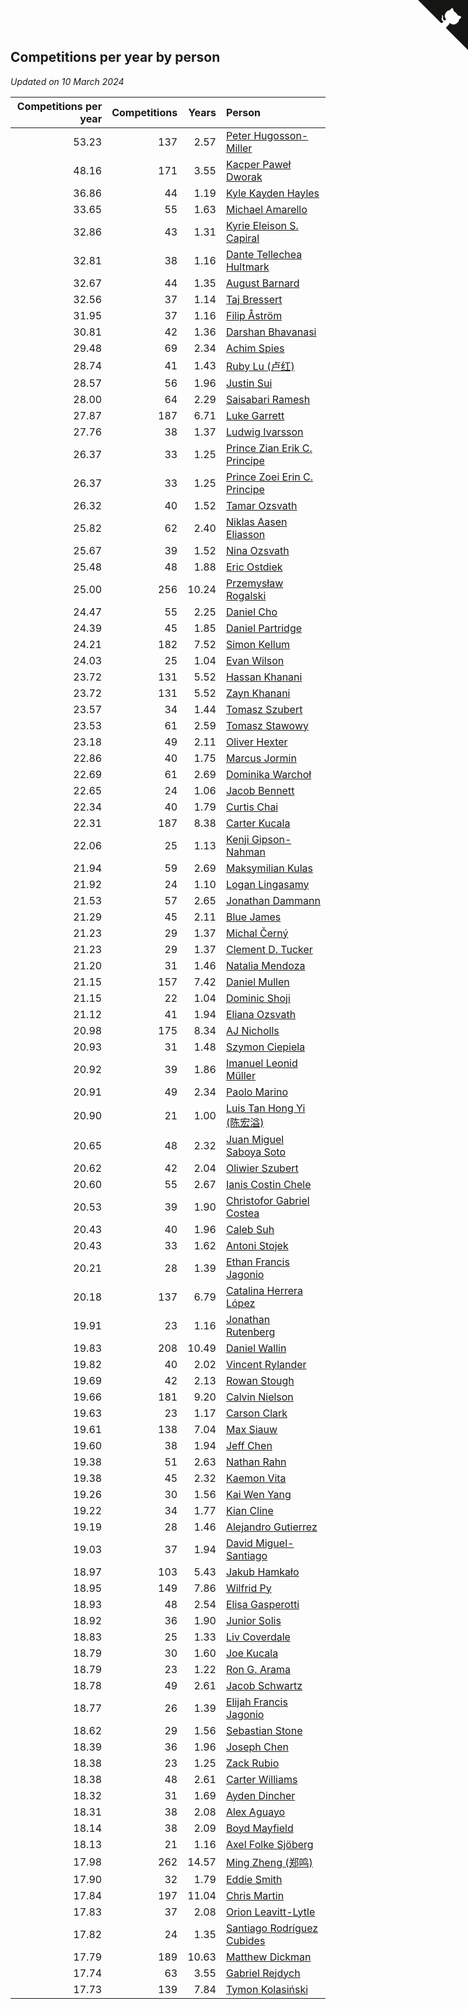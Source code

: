 ## Competitions per year by person

*Updated on 10 March 2024*

| Competitions per year | Competitions | Years | Person |
| ---: | ---: | ---: | :--- |
| 53.23 | 137 | 2.57 | [Peter Hugosson-Miller](https://www.worldcubeassociation.org/persons/2021HUGO01) |
| 48.16 | 171 | 3.55 | [Kacper Paweł Dworak](https://www.worldcubeassociation.org/persons/2020DWOR01) |
| 36.86 | 44 | 1.19 | [Kyle Kayden Hayles](https://www.worldcubeassociation.org/persons/2022HAYL02) |
| 33.65 | 55 | 1.63 | [Michael Amarello](https://www.worldcubeassociation.org/persons/2022AMAR09) |
| 32.86 | 43 | 1.31 | [Kyrie Eleison S. Capiral](https://www.worldcubeassociation.org/persons/2022CAPI02) |
| 32.81 | 38 | 1.16 | [Dante Tellechea Hultmark](https://www.worldcubeassociation.org/persons/2023HULT01) |
| 32.67 | 44 | 1.35 | [August Barnard](https://www.worldcubeassociation.org/persons/2022BARN21) |
| 32.56 | 37 | 1.14 | [Taj Bressert](https://www.worldcubeassociation.org/persons/2023BRES01) |
| 31.95 | 37 | 1.16 | [Filip Åström](https://www.worldcubeassociation.org/persons/2023ASTR01) |
| 30.81 | 42 | 1.36 | [Darshan Bhavanasi](https://www.worldcubeassociation.org/persons/2022BHAV01) |
| 29.48 | 69 | 2.34 | [Achim Spies](https://www.worldcubeassociation.org/persons/2021SPIE01) |
| 28.74 | 41 | 1.43 | [Ruby Lu (卢红)](https://www.worldcubeassociation.org/persons/2022LURU01) |
| 28.57 | 56 | 1.96 | [Justin Sui](https://www.worldcubeassociation.org/persons/2022SUIJ01) |
| 28.00 | 64 | 2.29 | [Saisabari Ramesh](https://www.worldcubeassociation.org/persons/2021RAME01) |
| 27.87 | 187 | 6.71 | [Luke Garrett](https://www.worldcubeassociation.org/persons/2017GARR05) |
| 27.76 | 38 | 1.37 | [Ludwig Ivarsson](https://www.worldcubeassociation.org/persons/2022IVAR01) |
| 26.37 | 33 | 1.25 | [Prince Zian Erik C. Principe](https://www.worldcubeassociation.org/persons/2022PRIN08) |
| 26.37 | 33 | 1.25 | [Prince Zoei Erin C. Principe](https://www.worldcubeassociation.org/persons/2022PRIN09) |
| 26.32 | 40 | 1.52 | [Tamar Ozsvath](https://www.worldcubeassociation.org/persons/2022OZSV04) |
| 25.82 | 62 | 2.40 | [Niklas Aasen Eliasson](https://www.worldcubeassociation.org/persons/2021ELIA01) |
| 25.67 | 39 | 1.52 | [Nina Ozsvath](https://www.worldcubeassociation.org/persons/2022OZSV03) |
| 25.48 | 48 | 1.88 | [Eric Ostdiek](https://www.worldcubeassociation.org/persons/2022OSTD01) |
| 25.00 | 256 | 10.24 | [Przemysław Rogalski](https://www.worldcubeassociation.org/persons/2013ROGA02) |
| 24.47 | 55 | 2.25 | [Daniel Cho](https://www.worldcubeassociation.org/persons/2021CHOD01) |
| 24.39 | 45 | 1.85 | [Daniel Partridge](https://www.worldcubeassociation.org/persons/2022PART02) |
| 24.21 | 182 | 7.52 | [Simon Kellum](https://www.worldcubeassociation.org/persons/2016KELL12) |
| 24.03 | 25 | 1.04 | [Evan Wilson](https://www.worldcubeassociation.org/persons/2023WILS11) |
| 23.72 | 131 | 5.52 | [Hassan Khanani](https://www.worldcubeassociation.org/persons/2018KHAN26) |
| 23.72 | 131 | 5.52 | [Zayn Khanani](https://www.worldcubeassociation.org/persons/2018KHAN28) |
| 23.57 | 34 | 1.44 | [Tomasz Szubert](https://www.worldcubeassociation.org/persons/2022SZUB02) |
| 23.53 | 61 | 2.59 | [Tomasz Stawowy](https://www.worldcubeassociation.org/persons/2021STAW01) |
| 23.18 | 49 | 2.11 | [Oliver Hexter](https://www.worldcubeassociation.org/persons/2022HEXT01) |
| 22.86 | 40 | 1.75 | [Marcus Jormin](https://www.worldcubeassociation.org/persons/2022JORM01) |
| 22.69 | 61 | 2.69 | [Dominika Warchoł](https://www.worldcubeassociation.org/persons/2021WARC01) |
| 22.65 | 24 | 1.06 | [Jacob Bennett](https://www.worldcubeassociation.org/persons/2023BENN04) |
| 22.34 | 40 | 1.79 | [Curtis Chai](https://www.worldcubeassociation.org/persons/2022CHAI02) |
| 22.31 | 187 | 8.38 | [Carter Kucala](https://www.worldcubeassociation.org/persons/2015KUCA01) |
| 22.06 | 25 | 1.13 | [Kenji Gipson-Nahman](https://www.worldcubeassociation.org/persons/2023GIPS01) |
| 21.94 | 59 | 2.69 | [Maksymilian Kulas](https://www.worldcubeassociation.org/persons/2021KULA02) |
| 21.92 | 24 | 1.10 | [Logan Lingasamy](https://www.worldcubeassociation.org/persons/2023LING02) |
| 21.53 | 57 | 2.65 | [Jonathan Dammann](https://www.worldcubeassociation.org/persons/2021DAMM01) |
| 21.29 | 45 | 2.11 | [Blue James](https://www.worldcubeassociation.org/persons/2022JAME01) |
| 21.23 | 29 | 1.37 | [Michal Černý](https://www.worldcubeassociation.org/persons/2022CERN03) |
| 21.23 | 29 | 1.37 | [Clement D. Tucker](https://www.worldcubeassociation.org/persons/2022TUCK09) |
| 21.20 | 31 | 1.46 | [Natalia Mendoza](https://www.worldcubeassociation.org/persons/2022MEND24) |
| 21.15 | 157 | 7.42 | [Daniel Mullen](https://www.worldcubeassociation.org/persons/2016MULL04) |
| 21.15 | 22 | 1.04 | [Dominic Shoji](https://www.worldcubeassociation.org/persons/2023SHOJ01) |
| 21.12 | 41 | 1.94 | [Eliana Ozsvath](https://www.worldcubeassociation.org/persons/2022OZSV01) |
| 20.98 | 175 | 8.34 | [AJ Nicholls](https://www.worldcubeassociation.org/persons/2015NICH04) |
| 20.93 | 31 | 1.48 | [Szymon Ciepiela](https://www.worldcubeassociation.org/persons/2022CIEP01) |
| 20.92 | 39 | 1.86 | [Imanuel Leonid Müller](https://www.worldcubeassociation.org/persons/2022MULL02) |
| 20.91 | 49 | 2.34 | [Paolo Marino](https://www.worldcubeassociation.org/persons/2021MARI04) |
| 20.90 | 21 | 1.00 | [Luis Tan Hong Yi (陈宏溢)](https://www.worldcubeassociation.org/persons/2023YILU01) |
| 20.65 | 48 | 2.32 | [Juan Miguel Saboya Soto](https://www.worldcubeassociation.org/persons/2021SOTO01) |
| 20.62 | 42 | 2.04 | [Oliwier Szubert](https://www.worldcubeassociation.org/persons/2022SZUB01) |
| 20.60 | 55 | 2.67 | [Ianis Costin Chele](https://www.worldcubeassociation.org/persons/2021CHEL01) |
| 20.53 | 39 | 1.90 | [Christofor Gabriel Costea](https://www.worldcubeassociation.org/persons/2022COST03) |
| 20.43 | 40 | 1.96 | [Caleb Suh](https://www.worldcubeassociation.org/persons/2022SUHC01) |
| 20.43 | 33 | 1.62 | [Antoni Stojek](https://www.worldcubeassociation.org/persons/2022STOJ03) |
| 20.21 | 28 | 1.39 | [Ethan Francis Jagonio](https://www.worldcubeassociation.org/persons/2022JAGO03) |
| 20.18 | 137 | 6.79 | [Catalina Herrera López](https://www.worldcubeassociation.org/persons/2017LOPE31) |
| 19.91 | 23 | 1.16 | [Jonathan Rutenberg](https://www.worldcubeassociation.org/persons/2023RUTE01) |
| 19.83 | 208 | 10.49 | [Daniel Wallin](https://www.worldcubeassociation.org/persons/2013WALL03) |
| 19.82 | 40 | 2.02 | [Vincent Rylander](https://www.worldcubeassociation.org/persons/2022RYLA01) |
| 19.69 | 42 | 2.13 | [Rowan Stough](https://www.worldcubeassociation.org/persons/2022STOU01) |
| 19.66 | 181 | 9.20 | [Calvin Nielson](https://www.worldcubeassociation.org/persons/2014NIEL03) |
| 19.63 | 23 | 1.17 | [Carson Clark](https://www.worldcubeassociation.org/persons/2023CLAR02) |
| 19.61 | 138 | 7.04 | [Max Siauw](https://www.worldcubeassociation.org/persons/2017SIAU02) |
| 19.60 | 38 | 1.94 | [Jeff Chen](https://www.worldcubeassociation.org/persons/2022CHEN19) |
| 19.38 | 51 | 2.63 | [Nathan Rahn](https://www.worldcubeassociation.org/persons/2021RAHN01) |
| 19.38 | 45 | 2.32 | [Kaemon Vita](https://www.worldcubeassociation.org/persons/2021VITA01) |
| 19.26 | 30 | 1.56 | [Kai Wen Yang](https://www.worldcubeassociation.org/persons/2022YANG19) |
| 19.22 | 34 | 1.77 | [Kian Cline](https://www.worldcubeassociation.org/persons/2022CLIN01) |
| 19.19 | 28 | 1.46 | [Alejandro Gutierrez](https://www.worldcubeassociation.org/persons/2022GUTI09) |
| 19.03 | 37 | 1.94 | [David Miguel-Santiago](https://www.worldcubeassociation.org/persons/2022MIGU02) |
| 18.97 | 103 | 5.43 | [Jakub Hamkało](https://www.worldcubeassociation.org/persons/2018HAMK01) |
| 18.95 | 149 | 7.86 | [Wilfrid Py](https://www.worldcubeassociation.org/persons/2016PYWI01) |
| 18.93 | 48 | 2.54 | [Elisa Gasperotti](https://www.worldcubeassociation.org/persons/2021GASP01) |
| 18.92 | 36 | 1.90 | [Junior Solis](https://www.worldcubeassociation.org/persons/2022SOLI03) |
| 18.83 | 25 | 1.33 | [Liv Coverdale](https://www.worldcubeassociation.org/persons/2022COVE02) |
| 18.79 | 30 | 1.60 | [Joe Kucala](https://www.worldcubeassociation.org/persons/2022KUCA01) |
| 18.79 | 23 | 1.22 | [Ron G. Arama](https://www.worldcubeassociation.org/persons/2022ARAM01) |
| 18.78 | 49 | 2.61 | [Jacob Schwartz](https://www.worldcubeassociation.org/persons/2021SCHW01) |
| 18.77 | 26 | 1.39 | [Elijah Francis Jagonio](https://www.worldcubeassociation.org/persons/2022JAGO02) |
| 18.62 | 29 | 1.56 | [Sebastian Stone](https://www.worldcubeassociation.org/persons/2022STON09) |
| 18.39 | 36 | 1.96 | [Joseph Chen](https://www.worldcubeassociation.org/persons/2022CHEN16) |
| 18.38 | 23 | 1.25 | [Zack Rubio](https://www.worldcubeassociation.org/persons/2022RUBI10) |
| 18.38 | 48 | 2.61 | [Carter Williams](https://www.worldcubeassociation.org/persons/2021WILL06) |
| 18.32 | 31 | 1.69 | [Ayden Dincher](https://www.worldcubeassociation.org/persons/2022DINC01) |
| 18.31 | 38 | 2.08 | [Alex Aguayo](https://www.worldcubeassociation.org/persons/2022AGUA01) |
| 18.14 | 38 | 2.09 | [Boyd Mayfield](https://www.worldcubeassociation.org/persons/2022MAYF01) |
| 18.13 | 21 | 1.16 | [Axel Folke Sjöberg](https://www.worldcubeassociation.org/persons/2023SJOB01) |
| 17.98 | 262 | 14.57 | [Ming Zheng (郑鸣)](https://www.worldcubeassociation.org/persons/2009ZHEN11) |
| 17.90 | 32 | 1.79 | [Eddie Smith](https://www.worldcubeassociation.org/persons/2022SMIT20) |
| 17.84 | 197 | 11.04 | [Chris Martin](https://www.worldcubeassociation.org/persons/2013MART03) |
| 17.83 | 37 | 2.08 | [Orion Leavitt-Lytle](https://www.worldcubeassociation.org/persons/2022LEAV01) |
| 17.82 | 24 | 1.35 | [Santiago Rodríguez Cubides](https://www.worldcubeassociation.org/persons/2022CUBI01) |
| 17.79 | 189 | 10.63 | [Matthew Dickman](https://www.worldcubeassociation.org/persons/2013DICK01) |
| 17.74 | 63 | 3.55 | [Gabriel Rejdych](https://www.worldcubeassociation.org/persons/2020REJD01) |
| 17.73 | 139 | 7.84 | [Tymon Kolasiński](https://www.worldcubeassociation.org/persons/2016KOLA02) |


<a href="https://github.com/jonatanklosko/wca_statistics" class="github-corner" aria-label="View source on Github"><svg width="80" height="80" viewBox="0 0 250 250" style="fill:#151513; color:#fff; position: absolute; top: 0; border: 0; right: 0;" aria-hidden="true"><path d="M0,0 L115,115 L130,115 L142,142 L250,250 L250,0 Z"></path><path d="M128.3,109.0 C113.8,99.7 119.0,89.6 119.0,89.6 C122.0,82.7 120.5,78.6 120.5,78.6 C119.2,72.0 123.4,76.3 123.4,76.3 C127.3,80.9 125.5,87.3 125.5,87.3 C122.9,97.6 130.6,101.9 134.4,103.2" fill="currentColor" style="transform-origin: 130px 106px;" class="octo-arm"></path><path d="M115.0,115.0 C114.9,115.1 118.7,116.5 119.8,115.4 L133.7,101.6 C136.9,99.2 139.9,98.4 142.2,98.6 C133.8,88.0 127.5,74.4 143.8,58.0 C148.5,53.4 154.0,51.2 159.7,51.0 C160.3,49.4 163.2,43.6 171.4,40.1 C171.4,40.1 176.1,42.5 178.8,56.2 C183.1,58.6 187.2,61.8 190.9,65.4 C194.5,69.0 197.7,73.2 200.1,77.6 C213.8,80.2 216.3,84.9 216.3,84.9 C212.7,93.1 206.9,96.0 205.4,96.6 C205.1,102.4 203.0,107.8 198.3,112.5 C181.9,128.9 168.3,122.5 157.7,114.1 C157.9,116.9 156.7,120.9 152.7,124.9 L141.0,136.5 C139.8,137.7 141.6,141.9 141.8,141.8 Z" fill="currentColor" class="octo-body"></path></svg></a><style>.github-corner:hover .octo-arm{animation:octocat-wave 560ms ease-in-out}@keyframes octocat-wave{0%,100%{transform:rotate(0)}20%,60%{transform:rotate(-25deg)}40%,80%{transform:rotate(10deg)}}@media (max-width:500px){.github-corner:hover .octo-arm{animation:none}.github-corner .octo-arm{animation:octocat-wave 560ms ease-in-out}}</style>
